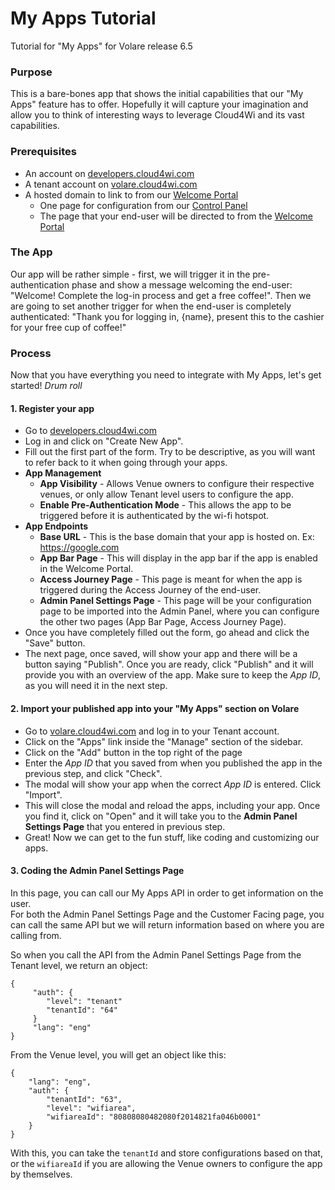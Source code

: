 # My Apps Tutorial
Tutorial for "My Apps" for Volare release 6.5

### Purpose
This is a bare-bones app that shows the initial
capabilities that our "My Apps" feature has to offer.
 Hopefully it will capture your imagination and allow you to think of interesting
 ways to leverage Cloud4Wi and its vast capabilities.

### Prerequisites
* An account on [developers.cloud4wi.com](https://developers.cloud4wi.com)
* A tenant account on [volare.cloud4wi.com](https://volare.cloud4wi.com)
* A hosted domain to link to from our [Welcome Portal](https://splashportal.cloud4wi.com)
    * One page for configuration from our [Control Panel](https://volare.cloud4wi.com)
    * The page that your end-user will be directed to from the [Welcome Portal](https://splashportal.cloud4wi.com)
    
### The App
Our app will be rather simple - first, we will trigger it in the pre-authentication phase
and show a message welcoming the end-user: "Welcome! Complete the log-in process and get a 
free coffee!". Then we are going to set another trigger for when the end-user
is completely authenticated: "Thank you for logging in, {name}, present this 
to the cashier for your free cup of coffee!"



### Process
Now that you have everything you need to integrate with My Apps, let's get started! *Drum roll*
#### 1. Register your app
   * Go to [developers.cloud4wi.com](https://developers.cloud4wi.com)
   * Log in and click on "Create New App".
   * Fill out the first part of the form.  Try to be descriptive, as 
   you will want to refer back to it when going through your apps.
   * **App Management**
       * **App Visibility** - Allows Venue owners to configure their respective venues, or only allow
       Tenant level users to configure the app.
       * **Enable Pre-Authentication Mode** - This allows the app to be triggered before it is
        authenticated by the wi-fi hotspot.
   * **App Endpoints**
        * **Base URL** - This is the base domain that your app is hosted on. Ex: https://google.com
        * **App Bar Page** - This will display in the app bar if the app is enabled in the Welcome Portal.
        * **Access Journey Page** - This page is meant for when the app is triggered during the Access Journey of the end-user.
        * **Admin Panel Settings Page** - This page will be your configuration page to be 
        imported into the Admin Panel, where you can configure the other two pages 
        (App Bar Page, Access Journey Page).
   * Once you have completely filled out the form, go ahead and click the "Save" button.
   * The next page, once saved, will show your app and there will be a button saying "Publish".
   Once you are ready, click "Publish" and it will provide you with an overview of the app.
     Make sure to keep the _App ID_, as you will need it in the next step.
   
#### 2. Import your published app into your "My Apps" section on Volare
   * Go to [volare.cloud4wi.com](https://volare.cloud4wi.com) and log in to your Tenant account.
   * Click on the "Apps" link inside the "Manage" section of the sidebar.
   * Click on the "Add" button in the top right of the page
   * Enter the _App ID_ that you saved from when you published the app in the previous step, and click "Check".
   * The modal will show your app when the correct _App ID_ is entered. Click "Import".
   * This will close the modal and reload the apps, including your app. Once you find it, 
   click on "Open" and it will take you to the **Admin Panel Settings Page** that you entered in previous step.
   * Great! Now we can get to the fun stuff, like coding and customizing our apps.
   
#### 3. Coding the Admin Panel Settings Page
In this page, you can call our My Apps API in order to get information on the user.  
For both the Admin Panel Settings Page and the Customer Facing page, you can call the same
API but we will return information based on where you are calling from. 

So when you call the API from the Admin Panel Settings Page from the Tenant level, 
we return an object:

```
{ 
     "auth": {
        "level": "tenant"
        "tenantId": "64"
     }
     "lang": "eng"
} 
```

From the Venue level, you will get an object like this:

```
{
    "lang": "eng",
    "auth": {
        "tenantId": "63",
        "level": "wifiarea",
        "wifiareaId": "80808080482080f2014821fa046b0001"
    }
}
```

With this, you can take the `tenantId` and store configurations based on that,
or the `wifiareaId` if you are allowing the Venue owners to configure the app
by themselves.
   

